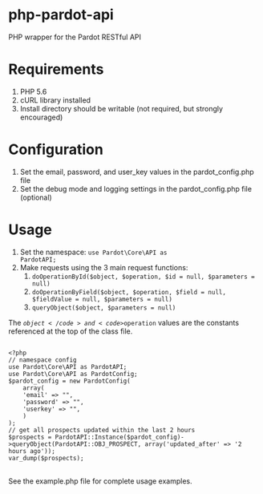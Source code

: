 php-pardot-api
==============

PHP wrapper for the Pardot RESTful API

# Requirements #
1. PHP 5.6
2. cURL library installed
3. Install directory should be writable (not required, but strongly encouraged)

# Configuration #
1. Set the email, password, and user_key values in the pardot_config.php file
2. Set the debug mode and logging settings in the pardot_config.php file (optional)

# Usage #
1. Set the namespace: <code>use Pardot\Core\API as PardotAPI;</code>
2. Make requests using the 3 main request functions:
	1. <code>doOperationById($object, $operation, $id = null, $parameters = null)</code>
	2. <code>doOperationByField($object, $operation, $field = null, $fieldValue = null, $parameters = null)</code>
	3. <code>queryObject($object, $parameters = null)</code>

The <code>$object</code> and <code>$operation</code> values are the constants referenced at the top of the class file.

<pre>
<code>
&lt;?php
// namespace config
use Pardot\Core\API as PardotAPI;
use Pardot\Core\API as PardotConfig;
$pardot_config = new PardotConfig(
    array(
    'email' => "<YOUR PARDOT EMAIL>",
    'password' => "<YOUR PARDOT PASSWORD>",
    'userkey' => "<YOUR PARDOT USERKEY>",
    )
);
// get all prospects updated within the last 2 hours
$prospects = PardotAPI::Instance($pardot_config)->queryObject(PardotAPI::OBJ_PROSPECT, array('updated_after' => '2 hours ago'));
var_dump($prospects);
</code>
</pre>

See the example.php file for complete usage examples.
